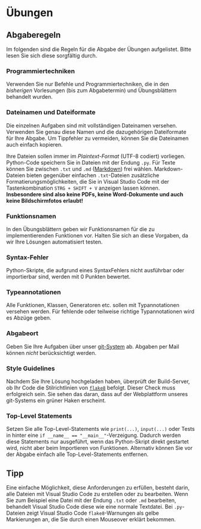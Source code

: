 # Übungen

## Abgaberegeln

Im folgenden sind die Regeln für die Abgabe der Übungen aufgelistet. Bitte lesen Sie sich diese sorgfältig durch.

### Programmiertechniken

Verwenden Sie nur Befehle und Programmiertechniken, die in den *bisherigen* Vorlesungen (bis zum Abgabetermin) und Übungsblättern behandelt wurden.

### Dateinamen und Dateiformate

Die einzelnen Aufgaben sind mit vollständigen Dateinamen versehen. Verwenden Sie genau diese Namen und die dazugehörigen Dateiformate für Ihre Abgabe. Um Tippfehler zu vermeiden, können Sie die Dateinamen auch einfach kopieren.

Ihre Dateien sollen immer im *Plaintext-Format* (UTF-8 codiert) vorliegen. Python-Code speichern Sie in Dateien mit der Endung `.py`. Für Texte können Sie zwischen `.txt` und `.md` ([Markdown](https://de.wikipedia.org/wiki/Markdown)) frei wählen. Markdown-Dateien bieten gegenüber einfachen `.txt`-Dateien zusätzliche Formatierungsmöglichkeiten, die Sie in Visual Studio Code mit der Tastenkombination `STRG + SHIFT + V` anzeigen lassen können. **Insbesondere sind also keine PDFs, keine Word-Dokumente und auch keine Bildschirmfotos erlaubt!**

### Funktionsnamen

In den Übungsblättern geben wir Funktionsnamen für die zu implementierenden Funktionen vor. Halten Sie sich an diese Vorgaben, da wir Ihre Lösungen automatisiert testen.

### Syntax-Fehler

Python-Skripte, die aufgrund eines SyntaxFehlers nicht ausführbar oder importierbar sind, werden mit 0 Punkten bewertet.

### Typeannotationen
Alle Funktionen, Klassen, Generatoren etc. sollen mit Typannotationen versehen werden. Für fehlende oder teilweise richtige
Typannotationen wird es Abzüge geben.

### Abgabeort

Geben Sie Ihre Aufgaben über unser [git-System](https://git.laurel.informatik.uni-freiburg.de/) ab. Abgaben per Mail können *nicht* berücksichtigt werden.

### Style Guidelines

Nachdem Sie Ihre Lösung hochgeladen haben, überprüft der Build-Server, ob Ihr Code die Stilrichtlinien von [`flake8`](https://flake8.pycqa.org/en/latest/) befolgt. Dieser Check muss erfolgreich sein. Sie sehen das daran, dass auf der Webplattform unseres git-Systems ein grüner Haken erscheint.

### Top-Level Statements

Setzen Sie alle Top-Level-Statements wie `print(...)`, `input(...)` oder Tests in hinter eine `if __name__ == "__main__"`-Verzeigung. Dadurch werden diese Statements nur ausgeführt, wenn das Python-Skript direkt gestartet wird, nicht aber beim Importieren von Funktionen. Alternativ können Sie vor der Abgabe einfach alle Top-Level-Statements entfernen.

## Tipp

Eine einfache Möglichkeit, diese Anforderungen zu erfüllen, besteht darin, alle Dateien mit Visual Studio Code zu erstellen oder zu bearbeiten. Wenn Sie zum Beispiel eine Datei mit der Endung `.txt` oder `.md` bearbeiten, behandelt Visual Studio Code diese wie eine normale Textdatei. Bei `.py`-Dateien zeigt Visual Studio Code `flake8`-Warnungen als gelbe Markierungen an, die Sie durch einen Mouseover erklärt bekommen.
